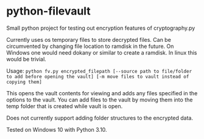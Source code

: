 # python-filevault
Small python project for testing out encryption features of cryptography.py

Currently uses os temporary files to store decrypted files. Can be circumvented by changing file location to ramdisk in the future.
On Windows one would need dokany or similar to create a ramdisk. In linux this would be trivial.

Usage: `python fv.py encrypted_filepath [--source path to file/folder to add before opening the vault] [-m move files to vault instead of copying them]`

This opens the vault contents for viewing and adds any files specified in the options to the vault.
You can add files to the vault by moving them into the temp folder that is created while vault is open.

Does not currently support adding folder structures to the encrypted data.

Tested on Windows 10 with Python 3.10.
